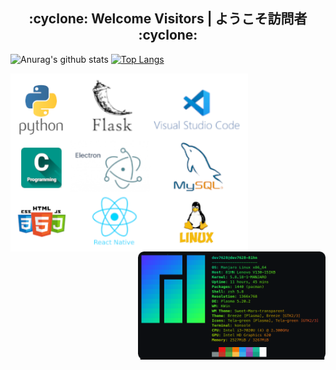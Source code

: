 <h2 align="center">:cyclone: Welcome Visitors | ようこそ訪問者 :cyclone:</h2>

![Anurag's github stats](https://github-readme-stats.vercel.app/api?username=rootkit7628&theme=react&show_icons=true&line_height=20&locale=fr&include_all_commits=true&count_private=true&card_width=460)
[![Top Langs](https://github-readme-stats.vercel.app/api/top-langs/?username=rootkit7628&theme=react&layout=compact)](https://github.com/anuraghazra/github-readme-stats)
</br>

<img align='left' class="border rounded-2 mb-2" width=380 src="https://github.com/rootkit7628/rootkit7628/blob/main/img/tools.png" >
<img align='right' class="border rounded-2 mb-2" width=300 src="https://github.com/rootkit7628/rootkit7628/blob/main/img/manjaro.png" >
